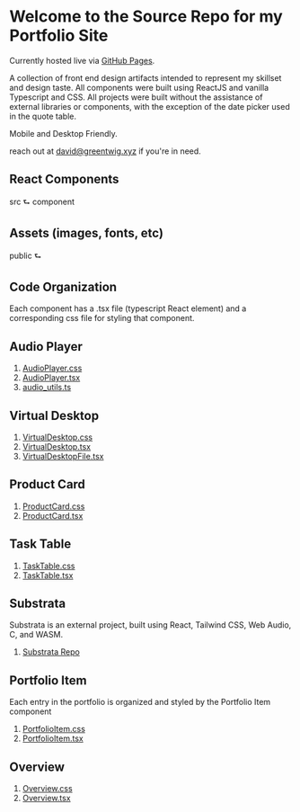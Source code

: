 # Welcome to the Source Repo for my Portfolio Site

Currently hosted live via [GitHub Pages](https://dggrunzweig.github.io/PortfolioSite/).

A collection of front end design artifacts intended to represent my skillset and design taste. All components were built using ReactJS and vanilla Typescript and CSS. All projects were built without the assistance of external libraries or components, with the exception of the date picker used in the quote table.

Mobile and Desktop Friendly.

reach out at david@greentwig.xyz if you're in need.

## React Components

src
⮑ component

## Assets (images, fonts, etc)

public
⮑

## Code Organization

Each component has a .tsx file (typescript React element) and a corresponding css file for styling that component.

## Audio Player

1. [AudioPlayer.css](src/component/AudioPlayer.css)
2. [AudioPlayer.tsx](src/component/AudioPlayer.tsx)
3. [audio_utils.ts](src/component/audio_utils.ts)

## Virtual Desktop

1. [VirtualDesktop.css](src/component/VirtualDesktop.css)
2. [VirtualDesktop.tsx](src/component/VirtualDesktop.tsx)
3. [VirtualDesktopFile.tsx](src/component/VirtualDesktopFile.tsx)

## Product Card

1. [ProductCard.css](src/component/ProductCard.css)
2. [ProductCard.tsx](src/component/ProductCard.tsx)

## Task Table

1. [TaskTable.css](src/component/TaskTable/TaskTable.css)
2. [TaskTable.tsx](src/component/TaskTable/TaskTable.tsx)

## Substrata

Substrata is an external project, built using React, Tailwind CSS, Web Audio, C, and WASM.

1. [Substrata Repo](https://github.com/dggrunzweig/Bassline)

## Portfolio Item

Each entry in the portfolio is organized and styled by the Portfolio Item component

1. [PortfolioItem.css](src/component/PortfolioItem.css)
2. [PortfolioItem.tsx](src/component/PortfolioItem.tsx)

## Overview

1. [Overview.css](src/component/Overview.css)
2. [Overview.tsx](src/component/Overview.tsx)
